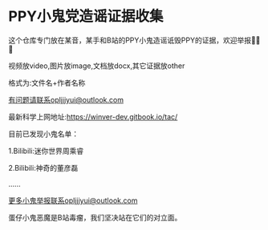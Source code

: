 # PPY小鬼党造谣证据收集

这个仓库专门放在某音，某手和B站的PPY小鬼造谣诋毁PPY的证据，欢迎举报🙂🙂🙂

视频放video,图片放image,文档放docx,其它证据放other

格式为:文件名+作者名称

有问题请联系opljjjyui@outlook.com

最新科学上网地址:https://winver-dev.gitbook.io/tac/

目前已发现小鬼名单：

1.Bilibili:迷你世界周乘睿

2.Bilibili:神奇的董彦磊

......

更多小鬼举报联系opljjjyui@outlook.com

蛋仔小鬼恶魔是B站毒瘤，我们坚决站在它们的对立面。